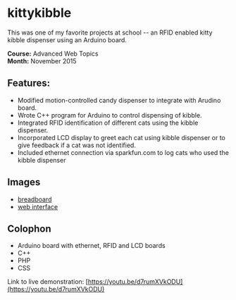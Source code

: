 # kittykibble

This was one of my favorite projects at school -- an RFID enabled kitty kibble dispenser using an Arduino board. 

**Course:**  Advanced Web Topics  
**Month:**  November 2015

## Features:
 * Modified motion-controlled candy dispenser to integrate with Arudino board.
 * Wrote C++ program for Arduino to control dispensing of kibble. 
 * Integrated RFID identification of different cats using the kibble dispenser.
 * Incorporated LCD display to greet each cat using kibble dispenser or to give feedback if a cat was not identified.
 * Included ethernet connection via sparkfun.com to log cats who used the kibble dispenser

## Images
 * [breadboard](https://github.com/karhodes/mocksites/blob/master/kittykibble/pics/breadboard.jpeg)
 * [web interface](https://github.com/karhodes/mocksites/blob/master/kittykibble/pics/kittykibblephp.png)
 
## Colophon
  * Arduino board with ethernet, RFID and LCD boards
  * C++
  * PHP
  * CSS

Link to live demonstration: [https://youtu.be/d7rumXVkODU](https://youtu.be/d7rumXVkODU)  